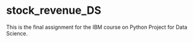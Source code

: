 # stock_revenue_DS

This is the final assignment for the IBM course on Python Project for Data Science.
